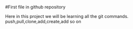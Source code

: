 #First file in github repository

Here in this project we will be learning all the git commands.
push,pull,clone,add,create,add so on
